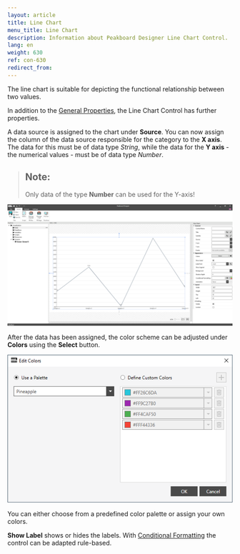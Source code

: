 ```yaml
---
layout: article
title: Line Chart
menu_title: Line Chart
description: Information about Peakboard Designer Line Chart Control.
lang: en
weight: 630
ref: con-630
redirect_from:
---
```

The line chart is suitable for depicting the functional relationship between two values.

In addition to the [General Properties](https://help.peakboard.com/controls/en-general-properties.html),  the Line Chart Control has further properties.

A data source is assigned to the chart under **Source**.
You can now assign the column of the data source responsible for the category to the **X axis**.
The data for this must be of data type *String*, while the data for the **Y axis** - the numerical values - must be of data type *Number*.

> ## Note:
>
> Only data of the type **Number** can be used for the Y-axis!

![Line Chart](/assets/images/Controls/linechart/linechart01.png)

After the data has been assigned, the color scheme can be adjusted under **Colors** using the **Select** button.

![Line Chart Color](/assets/images/Controls/linechart/linechart02.png)

You can either choose from a predefined color palette or assign your own colors.

**Show Label** shows or hides the labels.
With [Conditional Formatting](/controls/en-cf.html) the control can be adapted rule-based.